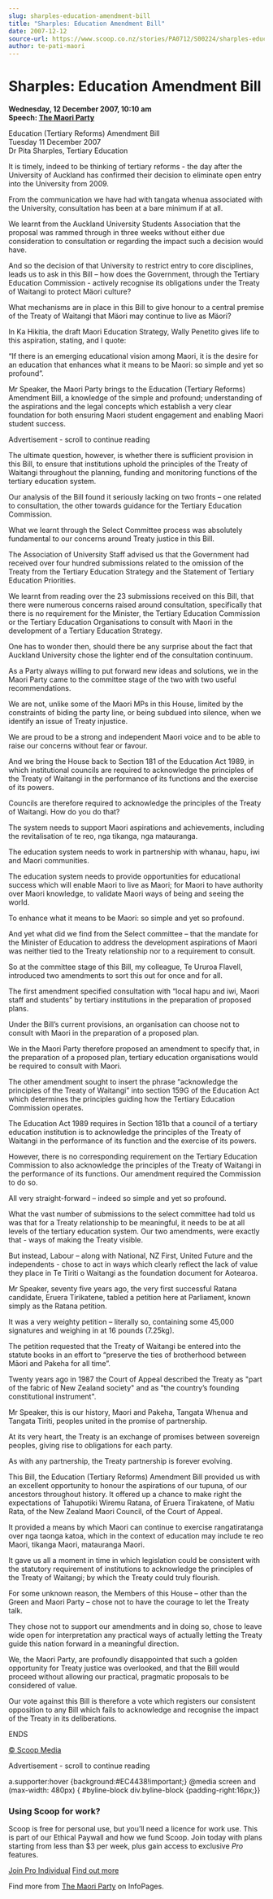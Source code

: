 ```yaml
---
slug: sharples-education-amendment-bill
title: "Sharples: Education Amendment Bill"
date: 2007-12-12
source-url: https://www.scoop.co.nz/stories/PA0712/S00224/sharples-education-amendment-bill.htm
author: te-pati-maori
---
```

Sharples: Education Amendment Bill
==================================

**Wednesday, 12 December 2007, 10:10 am**  
**Speech: [The Maori Party](https://info.scoop.co.nz/The_Maori_Party)**

Education (Tertiary Reforms) Amendment Bill  
Tuesday 11 December 2007  
Dr Pita Sharples, Tertiary Education

It is timely, indeed to be thinking of tertiary reforms - the day after the University of Auckland has confirmed their decision to eliminate open entry into the University from 2009.

From the communication we have had with tangata whenua associated with the University, consultation has been at a bare minimum if at all.

We learnt from the Auckland University Students Association that the proposal was rammed through in three weeks without either due consideration to consultation or regarding the impact such a decision would have.

And so the decision of that University to restrict entry to core disciplines, leads us to ask in this Bill – how does the Government, through the Tertiary Education Commission - actively recognise its obligations under the Treaty of Waitangi to protect Mäori culture?

What mechanisms are in place in this Bill to give honour to a central premise of the Treaty of Waitangi that Mäori may continue to live as Mäori?

In Ka Hikitia, the draft Maori Education Strategy, Wally Penetito gives life to this aspiration, stating, and I quote:

“If there is an emerging educational vision among Maori, it is the desire for an education that enhances what it means to be Maori: so simple and yet so profound”.

Mr Speaker, the Maori Party brings to the Education (Tertiary Reforms) Amendment Bill, a knowledge of the simple and profound; understanding of the aspirations and the legal concepts which establish a very clear foundation for both ensuring Maori student engagement and enabling Maori student success.

Advertisement - scroll to continue reading





The ultimate question, however, is whether there is sufficient provision in this Bill, to ensure that institutions uphold the principles of the Treaty of Waitangi throughout the planning, funding and monitoring functions of the tertiary education system.

Our analysis of the Bill found it seriously lacking on two fronts – one related to consultation, the other towards guidance for the Tertiary Education Commission.

What we learnt through the Select Committee process was absolutely fundamental to our concerns around Treaty justice in this Bill.

The Association of University Staff advised us that the Government had received over four hundred submissions related to the omission of the Treaty from the Tertiary Education Strategy and the Statement of Tertiary Education Priorities.

We learnt from reading over the 23 submissions received on this Bill, that there were numerous concerns raised around consultation, specifically that there is no requirement for the Minister, the Tertiary Education Commission or the Tertiary Education Organisations to consult with Maori in the development of a Tertiary Education Strategy.

One has to wonder then, should there be any surprise about the fact that Auckland University chose the lighter end of the consultation continuum.

As a Party always willing to put forward new ideas and solutions, we in the Maori Party came to the committee stage of the two with two useful recommendations.

We are not, unlike some of the Maori MPs in this House, limited by the constraints of biding the party line, or being subdued into silence, when we identify an issue of Treaty injustice.

We are proud to be a strong and independent Maori voice and to be able to raise our concerns without fear or favour.

And we bring the House back to Section 181 of the Education Act 1989, in which institutional councils are required to acknowledge the principles of the Treaty of Waitangi in the performance of its functions and the exercise of its powers.

Councils are therefore required to acknowledge the principles of the Treaty of Waitangi. How do you do that?

The system needs to support Maori aspirations and achievements, including the revitalisation of te reo, nga tikanga, nga matauranga.

The education system needs to work in partnership with whanau, hapu, iwi and Maori communities.

The education system needs to provide opportunities for educational success which will enable Maori to live as Maori; for Maori to have authority over Maori knowledge, to validate Maori ways of being and seeing the world.

To enhance what it means to be Maori: so simple and yet so profound.

And yet what did we find from the Select committee – that the mandate for the Minister of Education to address the development aspirations of Maori was neither tied to the Treaty relationship nor to a requirement to consult.

So at the committee stage of this Bill, my colleague, Te Ururoa Flavell, introduced two amendments to sort this out for once and for all.

The first amendment specified consultation with “local hapu and iwi, Maori staff and students” by tertiary institutions in the preparation of proposed plans.

Under the Bill’s current provisions, an organisation can choose not to consult with Maori in the preparation of a proposed plan.

We in the Maori Party therefore proposed an amendment to specify that, in the preparation of a proposed plan, tertiary education organisations would be required to consult with Maori.

The other amendment sought to insert the phrase “acknowledge the principles of the Treaty of Waitangi” into section 159G of the Education Act which determines the principles guiding how the Tertiary Education Commission operates.

The Education Act 1989 requires in Section 181b that a council of a tertiary education institution is to acknowledge the principles of the Treaty of Waitangi in the performance of its function and the exercise of its powers.

However, there is no corresponding requirement on the Tertiary Education Commission to also acknowledge the principles of the Treaty of Waitangi in the performance of its functions. Our amendment required the Commission to do so.

All very straight-forward – indeed so simple and yet so profound.

What the vast number of submissions to the select committee had told us was that for a Treaty relationship to be meaningful, it needs to be at all levels of the tertiary education system. Our two amendments, were exactly that - ways of making the Treaty visible.

But instead, Labour – along with National, NZ First, United Future and the independents - chose to act in ways which clearly reflect the lack of value they place in Te Tiriti o Waitangi as the foundation document for Aotearoa.

Mr Speaker, seventy five years ago, the very first successful Ratana candidate, Eruera Tirikatene, tabled a petition here at Parliament, known simply as the Ratana petition.

It was a very weighty petition – literally so, containing some 45,000 signatures and weighing in at 16 pounds (7.25kg).

The petition requested that the Treaty of Waitangi be entered into the statute books in an effort to “preserve the ties of brotherhood between Māori and Pakeha for all time”.

Twenty years ago in 1987 the Court of Appeal described the Treaty as "part of the fabric of New Zealand society" and as "the country’s founding constitutional instrument".

Mr Speaker, this is our history, Maori and Pakeha, Tangata Whenua and Tangata Tiriti, peoples united in the promise of partnership.

At its very heart, the Treaty is an exchange of promises between sovereign peoples, giving rise to obligations for each party.

As with any partnership, the Treaty partnership is forever evolving.

This Bill, the Education (Tertiary Reforms) Amendment Bill provided us with an excellent opportunity to honour the aspirations of our tupuna, of our ancestors throughout history. It offered up a chance to make right the expectations of Tahupotiki Wiremu Ratana, of Eruera Tirakatene, of Matiu Rata, of the New Zealand Maori Council, of the Court of Appeal.

It provided a means by which Maori can continue to exercise rangatiratanga over nga taonga katoa, which in the context of education may include te reo Maori, tikanga Maori, matauranga Maori.

It gave us all a moment in time in which legislation could be consistent with the statutory requirement of institutions to acknowledge the principles of the Treaty of Waitangi; by which the Treaty could truly flourish.

For some unknown reason, the Members of this House – other than the Green and Maori Party – chose not to have the courage to let the Treaty talk.

They chose not to support our amendments and in doing so, chose to leave wide open for interpretation any practical ways of actually letting the Treaty guide this nation forward in a meaningful direction.

We, the Maori Party, are profoundly disappointed that such a golden opportunity for Treaty justice was overlooked, and that the Bill would proceed without allowing our practical, pragmatic proposals to be considered of value.

Our vote against this Bill is therefore a vote which registers our consistent opposition to any Bill which fails to acknowledge and recognise the impact of the Treaty in its deliberations.

  
ENDS

[© Scoop Media](http://www.scoop.co.nz/about/terms.html)  

Advertisement - scroll to continue reading



a.supporter:hover {background:#EC4438!important;} @media screen and (max-width: 480px) { #byline-block div.byline-block {padding-right:16px;}}

### Using Scoop for work?

Scoop is free for personal use, but you’ll need a licence for work use. This is part of our Ethical Paywall and how we fund Scoop. Join today with plans starting from less than $3 per week, plus gain access to exclusive _Pro_ features.  
  
[Join Pro Individual](https://pro.scoop.co.nz/Individual/?from=ProIn24) [Find out more](https://pro.scoop.co.nz/using-scoop-for-work/?from=ProIn24)

Find more from [The Maori Party](https://info.scoop.co.nz/The_Maori_Party) on InfoPages.